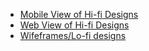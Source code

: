 - [Mobile View of Hi-fi Designs](https://github.com/zuri-training/Team_26_Repo-Proj_Price_Compare/issues/27)
- [Web View of Hi-fi Designs](https://github.com/zuri-training/Team_26_Repo-Proj_Price_Compare/issues/24)
- [Wifeframes/Lo-fi designs](https://github.com/zuri-training/Team_26_Repo-Proj_Price_Compare/issues/36)
